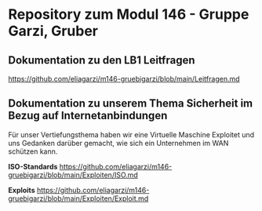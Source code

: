 # Repository zum Modul 146 - Gruppe Garzi, Gruber
## Dokumentation zu den LB1 Leitfragen
https://github.com/eliagarzi/m146-gruebigarzi/blob/main/Leitfragen.md

## Dokumentation zu unserem Thema Sicherheit im Bezug auf Internetanbindungen
Für unser Vertiefungsthema haben wir eine Virtuelle Maschine Exploitet und uns Gedanken darüber gemacht, wie sich ein Unternehmen im WAN schützen kann. 

**ISO-Standards**
https://github.com/eliagarzi/m146-gruebigarzi/blob/main/Exploiten/ISO.md

**Exploits**
https://github.com/eliagarzi/m146-gruebigarzi/blob/main/Exploiten/Exploit.md
